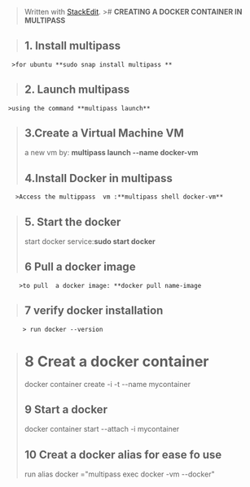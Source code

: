


> Written with [StackEdit](https://stackedit.io/).
	># **CREATING A DOCKER CONTAINER IN MULTIPASS**

 >## 1. Install multipass 
      >for ubuntu **sudo snap install multipass ** 
 >## 2. Launch multipass
     >using the command **multipass launch**
 >## 3.Create a Virtual Machine VM
   > a new vm by: **multipass launch --name docker-vm**       
 >## 4.Install Docker in multipass
       >Access the multippass  vm :**multipass shell docker-vm**
 >## 5. Start the docker
  >start docker service:**sudo start docker**
 >## 6 Pull a docker image
        >to pull  a docker image: **docker pull name-image
 >## 7 verify docker installation
         > run docker --version
 ># 8 Creat a docker container 
  >docker container create -i -t --name mycontainer
 >## 9 Start a docker
  > docker container start --attach -i mycontainer
 >## 10 Creat a docker alias for ease fo use 
  >  run alias docker ="multipass exec docker -vm --docker"

	
